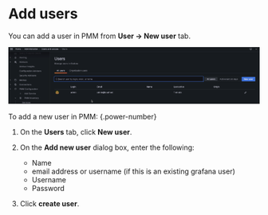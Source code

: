 
# Add users

You can add a user in PMM from **User → New user** tab.

![!](../../_images/PMM-manage-users.png)

To add a new user in PMM:
{.power-number}

1. On the **Users** tab, click **New user**.
2. On the **Add new user** dialog box, enter the following:
    - Name
    - email address or username (if this is an existing grafana user)
    - Username
    - Password

3. Click **create user**.
